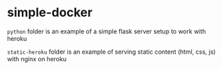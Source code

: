 # simple-docker

`python` folder is an example of a simple flask server setup to work with heroku

`static-heroku` folder is an example of serving static content (html, css, js) with nginx on heroku